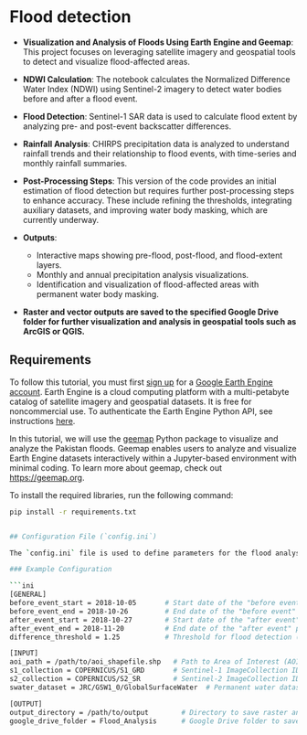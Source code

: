 # Flood detection

- **Visualization and Analysis of Floods Using Earth Engine and Geemap**: This project focuses on leveraging satellite imagery and geospatial tools to detect and visualize flood-affected areas.

- **NDWI Calculation**: The notebook calculates the Normalized Difference Water Index (NDWI) using Sentinel-2 imagery to detect water bodies before and after a flood event.

- **Flood Detection**: Sentinel-1 SAR data is used to calculate flood extent by analyzing pre- and post-event backscatter differences.

- **Rainfall Analysis**: CHIRPS precipitation data is analyzed to understand rainfall trends and their relationship to flood events, with time-series and monthly rainfall summaries.

- **Post-Processing Steps**: This version of the code provides an initial estimation of flood detection but requires further post-processing steps to enhance accuracy. These include refining the thresholds, integrating auxiliary datasets, and improving water body masking, which are currently underway.

- **Outputs**:
  - Interactive maps showing pre-flood, post-flood, and flood-extent layers.
  - Monthly and annual precipitation analysis visualizations.
  - Identification and visualization of flood-affected areas with permanent water body masking.
- **Raster and vector outputs are saved to the specified Google Drive folder for further visualization and analysis in geospatial tools such as ArcGIS or QGIS.**


## Requirements
To follow this tutorial, you must first [sign up](https://code.earthengine.google.com/register) for a [Google Earth Engine account](https://earthengine.google.com/). Earth Engine is a cloud computing platform with a multi-petabyte catalog of satellite imagery and geospatial datasets. It is free for noncommercial use. To authenticate the Earth Engine Python API, see instructions [here](https://book.geemap.org/chapters/01_introduction.html#earth-engine-authentication).

In this tutorial, we will use the [geemap](https://geemap.org/) Python package to visualize and analyze the Pakistan floods. Geemap enables users to analyze and visualize Earth Engine datasets interactively within a Jupyter-based environment with minimal coding. To learn more about geemap, check out https://geemap.org.

To install the required libraries, run the following command:
```sh
pip install -r requirements.txt


## Configuration File (`config.ini`)

The `config.ini` file is used to define parameters for the flood analysis. It includes the dates for "before" and "after" events, paths to datasets, and output configurations. This file ensures flexibility and reduces hardcoding in the analysis.

### Example Configuration

```ini
[GENERAL]
before_event_start = 2018-10-05       # Start date of the "before event" period
before_event_end = 2018-10-26         # End date of the "before event" period
after_event_start = 2018-10-27        # Start date of the "after event" period
after_event_end = 2018-11-20          # End date of the "after event" period
difference_threshold = 1.25           # Threshold for flood detection (e.g., NDWI/Sentinel-1)

[INPUT]
aoi_path = /path/to/aoi_shapefile.shp   # Path to Area of Interest (AOI) shapefile
s1_collection = COPERNICUS/S1_GRD       # Sentinel-1 ImageCollection ID
s2_collection = COPERNICUS/S2_SR        # Sentinel-2 ImageCollection ID
swater_dataset = JRC/GSW1_0/GlobalSurfaceWater  # Permanent water dataset (optional)

[OUTPUT]
output_directory = /path/to/output        # Directory to save raster and vector outputs
google_drive_folder = Flood_Analysis      # Google Drive folder to save exported files

